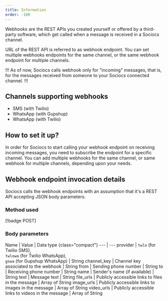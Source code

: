```yaml
---
title: Information
order: -100
---
```


Webhooks are the REST APIs you created yourself or offered by a third-party software, which get called when a message is received in a Sociocs channel.

URL of the REST API is referred to as webhook endpoint. You can set multiple webhooks endpoints for the same channel, or the same webhook endpoint for multiple channels.

!!!
As of now, Sociocs calls webhook only for "incoming" messages, that is, for the messages received from someone to your Sociocs connected channel.
!!!

## Channels supporting webhooks

- SMS (with Twilio)
- WhatsApp (with Gupshup)
- WhatsApp (with Twilio)

## How to set it up?

In order for Sociocs to start calling your webhook endpoint on receiving incoming messages, you need to subscribe the endpoint for a specific channel. You can add multiple webhooks for the same channel, or same webhook for multiple channels, depending upon your needs.

## Webhook endpoint invocation details

Sociocs calls the webhook endpoints with an assumption that it's a REST API accepting JSON body parameters.

### Method used

[!badge POST]

### Body parameters

Name | Value | Data type {class="compact"}
--- | ---
provider | `twlo` (for Twilio SMS), <br />`twlowa` (for Twilio WhatsApp), <br />`gswa` (for Gupshup WhatsApp) | String
channel_key | Channel key associated to the webhook | String
from | Sending phone number | String
to | Receiving phone number | String
name | Sender's name (if available) | String
text | Message text | String
file_urls | Publicly accessible links to files in the message | Array of String
image_urls | Publicly accessible links to images in the message | Array of String
video_urls | Publicly accessible links to videos in the message | Array of String
